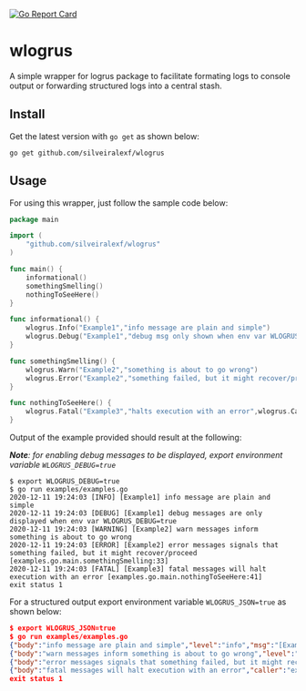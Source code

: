 [![Go Report Card](https://goreportcard.com/badge/github.com/silveiralexf/wlogrus)](https://goreportcard.com/report/github.com/silveiralexf/wlogrus)

# wlogrus

A simple wrapper for logrus package to facilitate formating logs to console output or forwarding structured logs into a central stash.

## Install

Get the latest version with `go get` as shown below:

```shell
go get github.com/silveiralexf/wlogrus
```


## Usage

For using this wrapper, just follow the sample code below:

```go
package main

import (
	"github.com/silveiralexf/wlogrus"
)

func main() {
    informational()
    somethingSmelling()
    nothingToSeeHere()
}

func informational() {
    wlogrus.Info("Example1","info message are plain and simple")
    wlogrus.Debug("Example1","debug msg only shown when env var WLOGRUS_DEBUG=true",wlogrus.CallerInfo())
}

func somethingSmelling() {
    wlogrus.Warn("Example2","something is about to go wrong")
    wlogrus.Error("Example2","something failed, but it might recover/proceed",wlogrus.CallerInfo())
}

func nothingToSeeHere() {
    wlogrus.Fatal("Example3","halts execution with an error",wlogrus.CallerInfo())
}
```

Output of the example provided should result at the following:

***Note**: for enabling debug messages to be displayed, export environment variable `WLOGRUS_DEBUG=true`*

```shell
$ export WLOGRUS_DEBUG=true
$ go run examples/examples.go
2020-12-11 19:24:03 [INFO] [Example1] info message are plain and simple
2020-12-11 19:24:03 [DEBUG] [Example1] debug messages are only displayed when env var WLOGRUS_DEBUG=true
2020-12-11 19:24:03 [WARNING] [Example2] warn messages inform something is about to go wrong
2020-12-11 19:24:03 [ERROR] [Example2] error messages signals that something failed, but it might recover/proceed [examples.go.main.somethingSmelling:33]
2020-12-11 19:24:03 [FATAL] [Example3] fatal messages will halt execution with an error [examples.go.main.nothingToSeeHere:41]
exit status 1
```

For a structured output export environment variable `WLOGRUS_JSON=true` as shown below:

```json
$ export WLOGRUS_JSON=true
$ go run examples/examples.go
{"body":"info message are plain and simple","level":"info","msg":"[Example1] info message are plain and simple","severity":"INFO","tag":"Example1","time":"2020-12-11T19:27:48-03:00"}
{"body":"warn messages inform something is about to go wrong","level":"warning","msg":"[Example2] warn messages inform something is about to go wrong","severity":"WARNING","tag":"Example2","time":"2020-12-11T19:27:48-03:00"}
{"body":"error messages signals that something failed, but it might recover/proceed","caller":"examples.go.main.somethingSmelling:33","level":"error","msg":"[Example2] error messages signals that something failed, but it might recover/proceed [examples.go.main.somethingSmelling:33]","severity":"ERROR","tag":"Example2","time":"2020-12-11T19:27:48-03:00"}
{"body":"fatal messages will halt execution with an error","caller":"examples.go.main.nothingToSeeHere:41","level":"fatal","msg":"[Example3] fatal messages will halt execution with an error [examples.go.main.nothingToSeeHere:41]","severity":"FATAL","tag":"Example3","time":"2020-12-11T19:27:48-03:00"}
exit status 1
```

